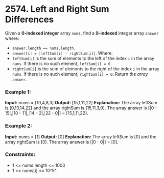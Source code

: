 # 2574. Left and Right Sum Differences

Given a **0-indexed integer** array `nums`, find a **0-indexed** integer array `answer` where:
- `answer.length == nums.length`.
- `answer[i] = |leftSum[i] - rightSum[i]|`.
Where:
- `leftSum[i]` is the sum of elements to the left of the index `i` in the array `nums`. If there is no such element, `leftSum[i] = 0`.
- `rightSum[i]` is the sum of elements to the right of the index `i` in the array `nums`. If there is no such element, `rightSum[i] = 0`.
Return *the array* `answer`.


### Example 1:
**Input:** nums = [10,4,8,3]
**Output:** [15,1,11,22]
**Explanation:** The array leftSum is [0,10,14,22] and the array rightSum is [15,11,3,0].
The array answer is [|0 - 15|,|10 - 11|,|14 - 3|,|22 - 0|] = [15,1,11,22].

### Example 2:
**Input:** nums = [1]
**Output:** [0]
**Explanation:** The array leftSum is [0] and the array rightSum is [0].
The array answer is [|0 - 0|] = [0].
 

### Constraints:
- 1 <= nums.length <= 1000
- 1 <= nums[i] <= 10^5^